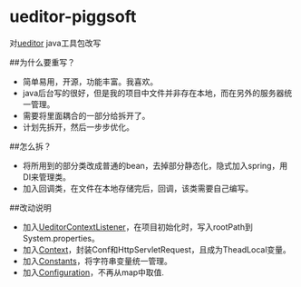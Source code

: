 # ueditor-piggsoft
对[ueditor](https://github.com/fex-team/ueditor) java工具包改写

##为什么要重写？
* 简单易用，开源，功能丰富。我喜欢。
* java后台写的很好，但是我的项目中文件并非存在本地，而在另外的服务器统一管理。
* 需要将里面耦合的一部分给拆开了。
* 计划先拆开，然后一步步优化。

##怎么拆？
* 将所用到的部分类改成普通的bean，去掉部分静态化，隐式加入spring，用DI来管理类。
* 加入回调类，在文件在本地存储完后，回调，该类需要自己编写。

##改动说明
* 加入[UeditorContextListener](/ueditor-piggsoft/src/main/java/com/piggsoft/ueditor/UeditorContextListener.java)，在项目初始化时，写入rootPath到System.properties。
* 加入[Context](/ueditor-piggsoft/src/main/java/com/piggsoft/ueditor/context/Context.java)，封装Conf和HttpServletRequest，且成为TheadLocal变量。
* 加入[Constants](/ueditor-piggsoft/src/main/java/com/piggsoft/ueditor/utils/Constants.java)，将字符串变量统一管理。
* 加入[Configuration](/ueditor-piggsoft/src/main/java/com/piggsoft/ueditor/context/Configuration.java)，不再从map中取值.
